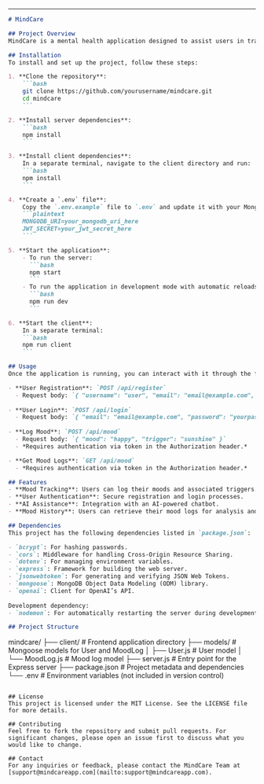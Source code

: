 

---

```markdown
# MindCare

## Project Overview
MindCare is a mental health application designed to assist users in tracking their mood, interacting with an AI chatbot, and receiving personalized recommendations based on their emotional states. The application allows users to log their moods, understand triggers, and offers resources to improve overall mental health.

## Installation
To install and set up the project, follow these steps:

1. **Clone the repository**:
    ```bash
    git clone https://github.com/yourusername/mindcare.git
    cd mindcare
    ```

2. **Install server dependencies**:
    ```bash
    npm install
    ```

3. **Install client dependencies**:
    In a separate terminal, navigate to the client directory and run:
    ```bash
    npm install
    ```

4. **Create a `.env` file**:
    Copy the `.env.example` file to `.env` and update it with your MongoDB URI and JWT secret.
    ```plaintext
    MONGODB_URI=your_mongodb_uri_here
    JWT_SECRET=your_jwt_secret_here
    ```

5. **Start the application**:
    - To run the server:
      ```bash
      npm start
      ```
    - To run the application in development mode with automatic reloads:
      ```bash
      npm run dev
      ```

6. **Start the client**:
    In a separate terminal:
    ```bash
    npm run client
    ```

## Usage
Once the application is running, you can interact with it through the following endpoints:

- **User Registration**: `POST /api/register`
  - Request body: `{ "username": "user", "email": "email@example.com", "password": "yourpassword" }`
  
- **User Login**: `POST /api/login`
  - Request body: `{ "email": "email@example.com", "password": "yourpassword" }`
  
- **Log Mood**: `POST /api/mood`
  - Request body: `{ "mood": "happy", "trigger": "sunshine" }`
  - *Requires authentication via token in the Authorization header.*

- **Get Mood Logs**: `GET /api/mood`
  - *Requires authentication via token in the Authorization header.*

## Features
- **Mood Tracking**: Users can log their moods and associated triggers.
- **User Authentication**: Secure registration and login processes.
- **AI Assistance**: Integration with an AI-powered chatbot.
- **Mood History**: Users can retrieve their mood logs for analysis and reflection.

## Dependencies
This project has the following dependencies listed in `package.json`:

- `bcrypt`: For hashing passwords.
- `cors`: Middleware for handling Cross-Origin Resource Sharing.
- `dotenv`: For managing environment variables.
- `express`: Framework for building the web server.
- `jsonwebtoken`: For generating and verifying JSON Web Tokens.
- `mongoose`: MongoDB Object Data Modeling (ODM) library.
- `openai`: Client for OpenAI’s API.
  
Development dependency:
- `nodemon`: For automatically restarting the server during development.

## Project Structure
```
mindcare/
├── client/                  # Frontend application directory
├── models/                  # Mongoose models for User and MoodLog
│   ├── User.js              # User model
│   └── MoodLog.js           # Mood log model
├── server.js                # Entry point for the Express server
├── package.json             # Project metadata and dependencies
└── .env                     # Environment variables (not included in version control)
```

## License
This project is licensed under the MIT License. See the LICENSE file for more details.

## Contributing
Feel free to fork the repository and submit pull requests. For significant changes, please open an issue first to discuss what you would like to change.

## Contact
For any inquiries or feedback, please contact the MindCare Team at [support@mindcareapp.com](mailto:support@mindcareapp.com).
```
